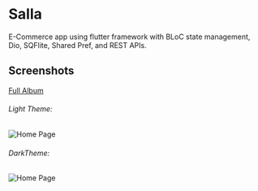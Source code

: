 # Salla
E-Commerce app using flutter framework with BLoC state management, Dio, SQFlite, Shared Pref, and REST APIs.

## Screenshots
[Full Album](https://bit.ly/dartSalla)

###### Light Theme:

![Home Page](https://ibb.co/rk5P0qZ)

###### DarkTheme:

![Home Page](https://ibb.co/rk5P0qZ)

